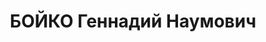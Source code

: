 ---
title: БОЙКО Геннадий Наумович
description: "Род. в 1908, Одесса, обр.: высшее. Плановик «Красторга» в Ужуре \n \
  \ Арестован 29.08.1936. [обв.: децист] Приговор: ВК ВС СССР, 24.04.1937 – ВМН. Расстрелян\
  \ 19.04.1937, в Красноярске"
---